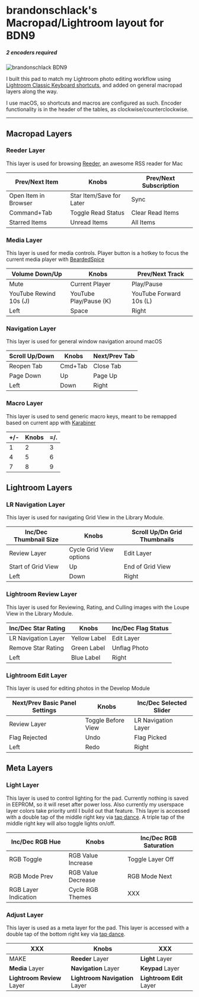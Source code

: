 # brandonschlack's Macropad/Lightroom layout for BDN9
##### 2 encoders required

![brandonschlack BDN9](https://i.imgur.com/pai9M0m.jpg)

I built this pad to match my Lightroom photo editing workflow using
[Lightroom Classic Keyboard shortcuts](https://helpx.adobe.com/lightroom-classic/help/keyboard-shortcuts.html), and added on general macropad layers along the way.

I use macOS, so shortcuts and macros are configured as such. Encoder functionality is in the header of the tables, as clockwise/counterclockwise.

---

## Macropad Layers

### Reeder Layer
This layer is used for browsing [Reeder](https://reederapp.com/), an awesome RSS reader for Mac

| Prev/Next Item | **Knobs** | Prev/Next Subscription |
| --- | --- | --- |
| Open Item in Browser | Star Item/Save for Later | Sync  |
| Command+Tab | Toggle Read Status | Clear Read Items |
| Starred Items | Unread Items | All Items |


### Media Layer
This layer is used for media controls. Player button is a hotkey to focus the current media player with [BeardedSpice](https://beardedspice.github.io/)

| Volume Down/Up | **Knobs** | Prev/Next Track |
| --- | --- | --- |
| Mute | Current Player | Play/Pause |
| YouTube Rewind 10s (J) | YouTube Play/Pause (K) | YouTube Forward 10s (L) |
| Left | Space | Right |


### Navigation Layer
This layer is used for general window navigation around macOS

| Scroll Up/Down | **Knobs** | Next/Prev Tab |
| --- | --- | --- |
| Reopen Tab | Cmd+Tab | Close Tab |
| Page Down | Up | Page Up |
| Left | Down | Right |


### Macro Layer
This layer is used to send generic macro keys, meant to be remapped based on current app with [Karabiner](https://pqrs.org/osx/karabiner/)

| +/- | **Knobs** | =/. |
| --- | --- | --- |
| 1 | 2 | 3 |
| 4 | 5 | 6 |
| 7 | 8 | 9 |


## Lightroom Layers

### LR Navigation Layer
This layer is used for navigating Grid View in the Library Module.

| Inc/Dec Thumbnail Size | **Knobs** | Scroll Up/Dn Grid Thumbnails |
| --- | --- | --- |
| Review Layer | Cycle Grid View options | Edit Layer |
| Start of Grid View | Up | End of Grid View |
| Left | Down | Right |


### Lightroom Review Layer
This layer is used for Reviewing, Rating, and Culling images with the Loupe View in the Library Module.

| Inc/Dec Star Rating | **Knobs** | Inc/Dec Flag Status |
| --- | --- | --- |
| LR Navigation Layer | Yellow Label | Edit Layer |
| Remove Star Rating | Green Label | Unflag Photo |
| Left | Blue Label | Right |


### Lightroom Edit Layer
This layer is used for editing photos in the Develop Module

| Next/Prev Basic Panel Settings | **Knobs** | Inc/Dec Selected Slider |
| --- | --- | --- |
| Review Layer | Toggle Before View | LR Navigation Layer  |
| Flag Rejected | Undo | Flag Picked |
| Left | Redo | Right |


## Meta Layers

### Light Layer
This layer is used to control lighting for the pad. Currently nothing is saved in EEPROM, so it will reset after power loss. Also currently my userspace layer colors take priority until I build out that feature. This layer is accessed with a double tap of the middle right key via [tap dance](https://docs.qmk.fm/#/feature_tap_dance). A triple tap of the middle right key will also toggle lights on/off.

| Inc/Dec RGB Hue | **Knobs** | Inc/Dec RGB Saturation |
| --- | --- | --- |
| RGB Toggle | RGB Value Increase | Toggle Layer Off |
| RGB Mode Prev | RGB Value Decrease | RGB Mode Next |
| RGB Layer Indication | Cycle RGB Themes | XXX |


### Adjust Layer
This layer is used as a meta layer for the pad. This layer is accessed with a double tap of the bottom right key via [tap dance](https://docs.qmk.fm/#/feature_tap_dance).

| XXX | **Knobs** | XXX |
| --- | --- | --- |
| MAKE | **Reeder** Layer | **Light** Layer |
| **Media** Layer  | **Navigation** Layer | **Keypad** Layer |
| **Lightroom Review** Layer | **Lightroom Navigation** Layer | **Lightroom Edit** Layer |

